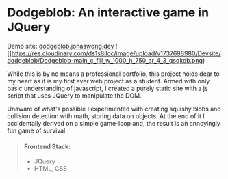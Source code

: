 # Dodgeblob: An interactive game in JQuery

Demo site: [dodgeblob.jonaswong.dev](https://jllm.jonaswong.dev)
![]https://res.cloudinary.com/ds1s8ilcc/image/upload/v1737698980/Devsite/dodgeblob/Dodgeblob-main_c_fill_w_1000_h_750_ar_4_3_qsqkob.png)

While this is by no means a professional portfolio, this project holds dear to my heart as it is my first ever web project as a student. Armed with only basic understanding of javascript, I created a purely static site with a js script that uses JQuery to manipulate the DOM. 

Unaware of what's possible I experimented with creating squishy blobs and collision detection with math, storing data on objects. At the end of it I accidentally derived on a simple game-loop and, the result is an annoyingly fun game of survival.

> #### Frontend Stack:
> - JQuery
> - HTML, CSS
